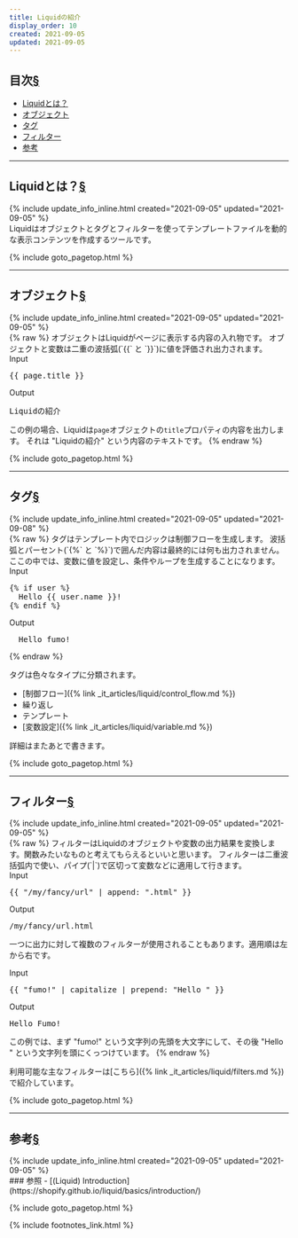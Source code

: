 ```yaml
---
title: Liquidの紹介
display_order: 10
created: 2021-09-05
updated: 2021-09-05
---
```


## <a name="index">目次</a><a class="heading-anchor-permalink" href="#目次">§</a>

<ul id="index_ul">
<li><a href="#Liquidとは？">Liquidとは？</a></li>
<li><a href="#オブジェクト">オブジェクト</a></li>
<li><a href="#タグ">タグ</a></li>
<li><a href="#フィルター">フィルター</a></li>
<li><a href="#参考">参考</a></li>
</ul>

* * *
## <a name="Liquidとは？">Liquidとは？</a><a class="heading-anchor-permalink" href="#Liquidとは？">§</a>
<div class="chapter-updated">{% include update_info_inline.html created="2021-09-05" updated="2021-09-05" %}</div>
Liquidはオブジェクトとタグとフィルターを使ってテンプレートファイルを動的な表示コンテンツを作成するツールです。

{% include goto_pagetop.html %}

* * *
## <a name="オブジェクト">オブジェクト</a><a class="heading-anchor-permalink" href="#オブジェクト">§</a>
<div class="chapter-updated">{% include update_info_inline.html created="2021-09-05" updated="2021-09-05" %}</div>
{% raw %}
オブジェクトはLiquidがページに表示する内容の入れ物です。  
オブジェクトと変数は二重の波括弧(`{{` と `}}`)に値を評価され出力されます。

<div class="code-box">
<div class="title">Input</div>
<pre>
{{ page.title }}
</pre>
</div>

<div class="code-box-output">
<div class="title">Output</div>
<pre>
Liquidの紹介
</pre>
</div>

この例の場合、Liquidは`page`オブジェクトの`title`プロパティの内容を出力します。
それは "Liquidの紹介" という内容のテキストです。
{% endraw %}

{% include goto_pagetop.html %}

* * *
## <a name="タグ">タグ</a><a class="heading-anchor-permalink" href="#タグ">§</a>
<div class="chapter-updated">{% include update_info_inline.html created="2021-09-05" updated="2021-09-08" %}</div>
{% raw %}
タグはテンプレート内でロジックは制御フローを生成します。  
波括弧とパーセント(`{%` と `%}`)で囲んだ内容は最終的には何も出力されません。  
ここの中では、変数に値を設定し、条件やループを生成することになります。

<div class="code-box">
<div class="title">Input</div>
<pre>
{% if user %}
  Hello {{ user.name }}!
{% endif %}
</pre>
</div>

<div class="code-box-output">
<div class="title">Output</div>
<pre>
  Hello fumo!
</pre>
</div>
{% endraw %}

タグは色々なタイプに分類されます。
- [制御フロー]({% link _it_articles/liquid/control_flow.md %})
- 繰り返し
- テンプレート
- [変数設定]({% link _it_articles/liquid/variable.md %})

詳細はまたあとで書きます。

{% include goto_pagetop.html %}

* * *
## <a name="フィルター">フィルター</a><a class="heading-anchor-permalink" href="#フィルター">§</a>
<div class="chapter-updated">{% include update_info_inline.html created="2021-09-05" updated="2021-09-05" %}</div>
{% raw %}
フィルターはLiquidのオブジェクトや変数の出力結果を変換します。関数みたいなものと考えてもらえるといいと思います。  
フィルターは二重波括弧内で使い、パイプ(`|`)で区切って変数などに適用して行きます。

<div class="code-box">
<div class="title">Input</div>
<pre>
{{ "/my/fancy/url" | append: ".html" }}
</pre>
</div>
<div class="code-box-output">
<div class="title">Output</div>
<pre>
/my/fancy/url.html
</pre>
</div>

一つに出力に対して複数のフィルターが使用されることもあります。適用順は左から右です。
<div class="code-box">
<div class="title">Input</div>
<pre>
{{ "fumo!" | capitalize | prepend: "Hello " }}
</pre>
</div>
<div class="code-box-output">
<div class="title">Output</div>
<pre>
Hello Fumo!
</pre>
</div>

この例では、まず "fumo!" という文字列の先頭を大文字にして、その後 "Hello " という文字列を頭にくっつけています。
{% endraw %}

利用可能な主なフィルターは[こちら]({% link _it_articles/liquid/filters.md %})で紹介しています。

{% include goto_pagetop.html %}

* * *
## <a name="参考">参考</a><a class="heading-anchor-permalink" href="#参考">§</a>
<div class="chapter-updated">{% include update_info_inline.html created="2021-09-05" updated="2021-09-05" %}</div>
### 参照
- [(Liquid) Introduction](https://shopify.github.io/liquid/basics/introduction/)

{% include goto_pagetop.html %}

{% include footnotes_link.html %}
